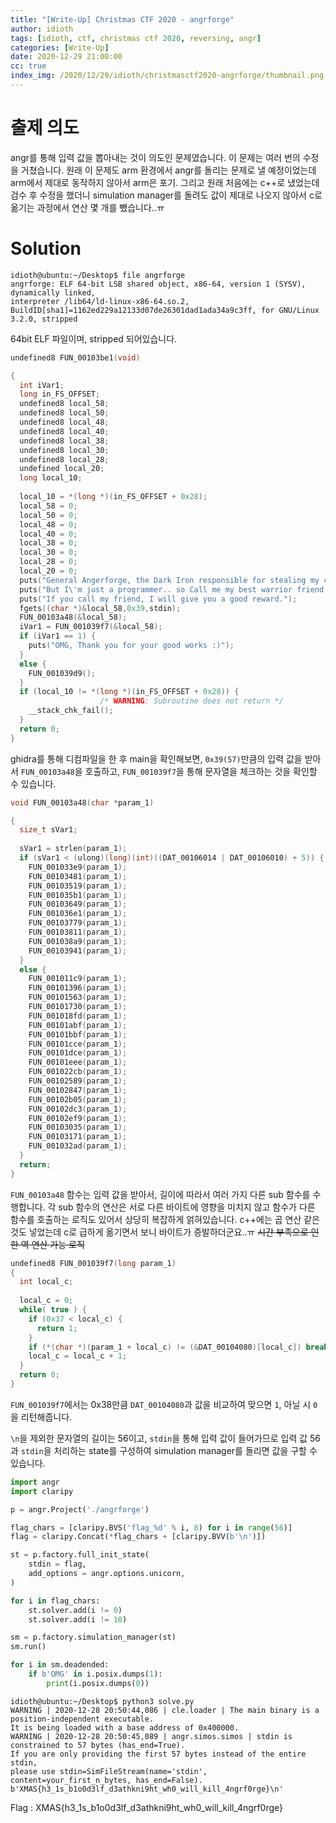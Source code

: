 ```yaml
---
title: "[Write-Up] Christmas CTF 2020 - angrforge"
author: idioth
tags: [idioth, ctf, christmas ctf 2020, reversing, angr]
categories: [Write-Up]
date: 2020-12-29 21:00:00
cc: true
index_img: /2020/12/29/idioth/christmasctf2020-angrforge/thumbnail.png
---
```


# 출제 의도

angr를 통해 입력 값을 뽑아내는 것이 의도인 문제였습니다. 이 문제는 여러 번의 수정을 거쳤습니다. 원래 이 문제도 arm 환경에서 angr를 돌리는 문제로 낼 예정이었는데 arm에서 제대로 동작하지 않아서 arm은 포기. 그리고 원래 처음에는 c++로 냈었는데 검수 후 수정을 했더니 simulation manager를 돌려도 값이 제대로 나오지 않아서 c로 옮기는 과정에서 연산 몇 개를 뺐습니다..ㅠ

# Solution

```
idioth@ubuntu:~/Desktop$ file angrforge
angrforge: ELF 64-bit LSB shared object, x86-64, version 1 (SYSV), dynamically linked,
interpreter /lib64/ld-linux-x86-64.so.2,
BuildID[sha1]=1162ed229a12133d07de26301dad1ada34a9c3ff, for GNU/Linux 3.2.0, stripped
```

64bit ELF 파일이며, stripped 되어있습니다.

```c
undefined8 FUN_00103be1(void)

{
  int iVar1;
  long in_FS_OFFSET;
  undefined8 local_58;
  undefined8 local_50;
  undefined8 local_48;
  undefined8 local_40;
  undefined8 local_38;
  undefined8 local_30;
  undefined8 local_28;
  undefined local_20;
  long local_10;
  
  local_10 = *(long *)(in_FS_OFFSET + 0x28);
  local_58 = 0;
  local_50 = 0;
  local_48 = 0;
  local_40 = 0;
  local_38 = 0;
  local_30 = 0;
  local_28 = 0;
  local_20 = 0;
  puts("General Angerforge, the Dark Iron responsible for stealing my computer.");
  puts("But I\'m just a programmer.. so Call me my best warrior friend.");
  puts("If you call my friend, I will give you a good reward.");
  fgets((char *)&local_58,0x39,stdin);
  FUN_00103a48(&local_58);
  iVar1 = FUN_001039f7(&local_58);
  if (iVar1 == 1) {
    puts("OMG, Thank you for your good works :)");
  }
  else {
    FUN_001039d9();
  }
  if (local_10 != *(long *)(in_FS_OFFSET + 0x28)) {
                    /* WARNING: Subroutine does not return */
    __stack_chk_fail();
  }
  return 0;
}
```

ghidra를 통해 디컴파일을 한 후 main을 확인해보면, `0x39(57)`만큼의 입력 값을 받아서 `FUN_00103a48`을 호출하고, `FUN_001039f7`을 통해 문자열을 체크하는 것을 확인할 수 있습니다.

```c
void FUN_00103a48(char *param_1)

{
  size_t sVar1;
  
  sVar1 = strlen(param_1);
  if (sVar1 < (ulong)(long)(int)((DAT_00106014 | DAT_00106010) + 5)) {
    FUN_001033e9(param_1);
    FUN_00103481(param_1);
    FUN_00103519(param_1);
    FUN_001035b1(param_1);
    FUN_00103649(param_1);
    FUN_001036e1(param_1);
    FUN_00103779(param_1);
    FUN_00103811(param_1);
    FUN_001038a9(param_1);
    FUN_00103941(param_1);
  }
  else {
    FUN_001011c9(param_1);
    FUN_00101396(param_1);
    FUN_00101563(param_1);
    FUN_00101730(param_1);
    FUN_001018fd(param_1);
    FUN_00101abf(param_1);
    FUN_00101bbf(param_1);
    FUN_00101cce(param_1);
    FUN_00101dce(param_1);
    FUN_00101eee(param_1);
    FUN_001022cb(param_1);
    FUN_00102589(param_1);
    FUN_00102847(param_1);
    FUN_00102b05(param_1);
    FUN_00102dc3(param_1);
    FUN_00102ef9(param_1);
    FUN_00103035(param_1);
    FUN_00103171(param_1);
    FUN_001032ad(param_1);
  }
  return;
}
```

`FUN_00103a48` 함수는 입력 값을 받아서, 길이에 따라서 여러 가지 다른 sub 함수를 수행합니다. 각 sub 함수의 연산은 서로 다른 바이트에 영향을 미치지 않고 함수가 다른 함수를 호출하는 로직도 있어서 상당히 복잡하게 얽혀있습니다. c++에는 곱 연산 같은 것도 넣었는데 c로 급하게 옮기면서 보니 바이트가 증발하더군요..ㅠ ~~시간 부족으로 인한 역 연산 가능 로직~~

```c
undefined8 FUN_001039f7(long param_1)
{
  int local_c;
  
  local_c = 0;
  while( true ) {
    if (0x37 < local_c) {
      return 1;
    }
    if (*(char *)(param_1 + local_c) != (&DAT_00104080)[local_c]) break;
    local_c = local_c + 1;
  }
  return 0;
}
```

`FUN_001039f7`에서는 0x38만큼 `DAT_00104080`과 값을 비교하여 맞으면 `1`, 아닐 시 `0`을 리턴해줍니다.

`\n`을 제외한 문자열의 길이는 56이고, `stdin`을 통해 입력 값이 들어가므로 입력 값 56과 `stdin`을 처리하는 state를 구성하여 simulation manager를 돌리면 값을 구할 수 있습니다.

```python
import angr
import claripy

p = angr.Project('./angrforge')

flag_chars = [claripy.BVS('flag_%d' % i, 8) for i in range(56)]
flag = claripy.Concat(*flag_chars + [claripy.BVV(b'\n')])

st = p.factory.full_init_state(
    stdin = flag,
    add_options = angr.options.unicorn,
)

for i in flag_chars:
    st.solver.add(i != 0)
    st.solver.add(i != 10)

sm = p.factory.simulation_manager(st)
sm.run()

for i in sm.deadended:
    if b'OMG' in i.posix.dumps(1):
        print(i.posix.dumps(0))
```

```
idioth@ubuntu:~/Desktop$ python3 solve.py
WARNING | 2020-12-28 20:50:44,086 | cle.loader | The main binary is a position-independent executable.
It is being loaded with a base address of 0x400000.
WARNING | 2020-12-28 20:50:45,089 | angr.simos.simos | stdin is constrained to 57 bytes (has_end=True).
If you are only providing the first 57 bytes instead of the entire stdin,
please use stdin=SimFileStream(name='stdin', content=your_first_n_bytes, has_end=False).
b'XMAS{h3_1s_b1o0d3lf_d3athkni9ht_wh0_will_kill_4ngrf0rge}\n'
```

Flag : XMAS{h3_1s_b1o0d3lf_d3athkni9ht_wh0_will_kill_4ngrf0rge}